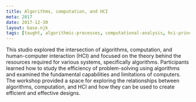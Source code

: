 ```yaml
---
title: Algorithms, computation, and HCI
meta: 2017
date: 2017-12-30
layout: base.njk
tags: [taught, algorithmic-processes, computational-analysis, hci-principles, interactive-design, efficiency-metrics, resource-management, problem-optimization, software-architecture, design-constraints, digital-computation, algorithmic-theory, computational-models, system-limitations, hci-efficiency, complexity-analysis, programming-logic, algorithm-applications, digital-system-design, computational-frameworks, interactive-algorithms, system-dynamics, data-driven-design, software-engineering, user-centered-computation, design-methodologies, computational-tools, system-scalability, performance-metrics, algorithm-usability, system-optimization]
--- 
```


This studio explored the intersection of algorithms, computation, and human-computer interaction (HCI) and focused on the theory behind the resources required for various systems, specifically algorithms. Participants learned how to study the efficiency of problem-solving using algorithms and examined the fundamental capabilities and limitations of computers. The workshop provided a space for exploring the relationships between algorithms, computation, and HCI and how they can be used to create efficient and effective designs.


